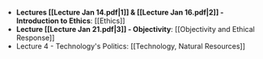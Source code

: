 - **Lectures [[Lecture Jan 14.pdf|1]] & [[Lecture Jan 16.pdf|2]] - Introduction to Ethics**: [[Ethics]]
- **Lecture [[Lecture Jan 21.pdf|3]] - Objectivity**: [[Objectivity and Ethical Response]]
- Lecture 4 - Technology's Politics: [[Technology, Natural Resources]] 